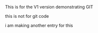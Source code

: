 
This is for the V1 version
demonstrating GIT

this is not for git code 

i am making another entry for this 
